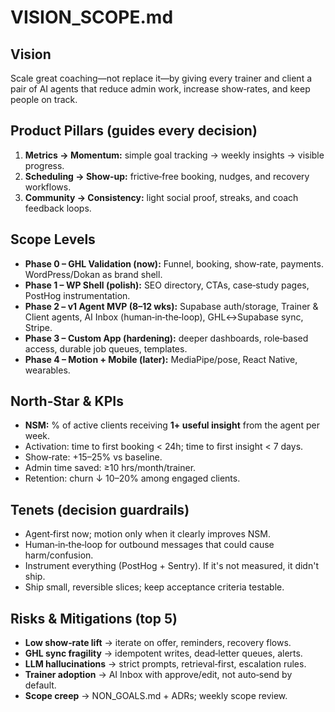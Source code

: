 # VISION_SCOPE.md

## Vision

Scale great coaching—not replace it—by giving every trainer and client a pair of AI agents that reduce admin work, increase show‑rates, and keep people on track.

## Product Pillars (guides every decision)

1. **Metrics → Momentum:** simple goal tracking → weekly insights → visible progress.
2. **Scheduling → Show‑up:** frictive‑free booking, nudges, and recovery workflows.
3. **Community → Consistency:** light social proof, streaks, and coach feedback loops.

## Scope Levels

* **Phase 0 – GHL Validation (now):** Funnel, booking, show‑rate, payments. WordPress/Dokan as brand shell.
* **Phase 1 – WP Shell (polish):** SEO directory, CTAs, case‑study pages, PostHog instrumentation.
* **Phase 2 – v1 Agent MVP (8–12 wks):** Supabase auth/storage, Trainer & Client agents, AI Inbox (human‑in‑the‑loop), GHL↔Supabase sync, Stripe.
* **Phase 3 – Custom App (hardening):** deeper dashboards, role‑based access, durable job queues, templates.
* **Phase 4 – Motion + Mobile (later):** MediaPipe/pose, React Native, wearables.

## North‑Star & KPIs

* **NSM:** % of active clients receiving **1+ useful insight** from the agent per week.
* Activation: time to first booking < 24h; time to first insight < 7 days.
* Show‑rate: +15–25% vs baseline.
* Admin time saved: ≥10 hrs/month/trainer.
* Retention: churn ↓ 10–20% among engaged clients.

## Tenets (decision guardrails)

* Agent‑first now; motion only when it clearly improves NSM.
* Human‑in‑the‑loop for outbound messages that could cause harm/confusion.
* Instrument everything (PostHog + Sentry). If it's not measured, it didn't ship.
* Ship small, reversible slices; keep acceptance criteria testable.

## Risks & Mitigations (top 5)

* **Low show‑rate lift** → iterate on offer, reminders, recovery flows.
* **GHL sync fragility** → idempotent writes, dead‑letter queues, alerts.
* **LLM hallucinations** → strict prompts, retrieval‑first, escalation rules.
* **Trainer adoption** → AI Inbox with approve/edit, not auto‑send by default.
* **Scope creep** → NON_GOALS.md + ADRs; weekly scope review.
